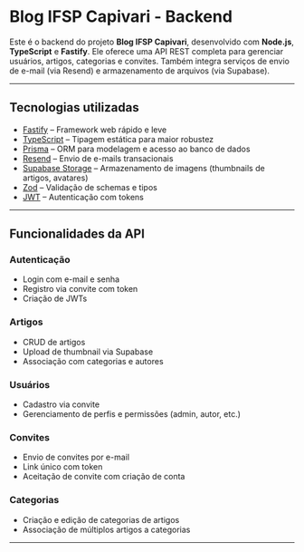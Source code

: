 # Blog IFSP Capivari - Backend

Este é o backend do projeto **Blog IFSP Capivari**, desenvolvido com **Node.js**, **TypeScript** e **Fastify**. Ele oferece uma API REST completa para gerenciar usuários, artigos, categorias e convites. Também integra serviços de envio de e-mail (via Resend) e armazenamento de arquivos (via Supabase).

---

## Tecnologias utilizadas

- [Fastify](https://www.fastify.io/) – Framework web rápido e leve
- [TypeScript](https://www.typescriptlang.org/) – Tipagem estática para maior robustez
- [Prisma](https://www.prisma.io/) – ORM para modelagem e acesso ao banco de dados
- [Resend](https://resend.com/) – Envio de e-mails transacionais
- [Supabase Storage](https://supabase.com/storage) – Armazenamento de imagens (thumbnails de artigos, avatares)
- [Zod](https://zod.dev/) – Validação de schemas e tipos
- [JWT](https://jwt.io/) – Autenticação com tokens

---

## Funcionalidades da API

### Autenticação
- Login com e-mail e senha
- Registro via convite com token
- Criação de JWTs

### Artigos
- CRUD de artigos
- Upload de thumbnail via Supabase
- Associação com categorias e autores

### Usuários
- Cadastro via convite
- Gerenciamento de perfis e permissões (admin, autor, etc.)

### Convites
- Envio de convites por e-mail
- Link único com token
- Aceitação de convite com criação de conta

### Categorias
- Criação e edição de categorias de artigos
- Associação de múltiplos artigos a categorias

---
